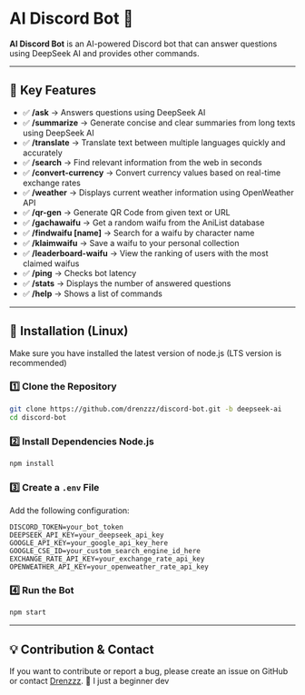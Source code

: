 # **AI Discord Bot** 🤖

**AI Discord Bot** is an AI-powered Discord bot that can answer questions using DeepSeek AI and provides other commands.

---

## **🚀 Key Features**
- ✅ **/ask** → Answers questions using DeepSeek AI
- ✅ **/summarize** → Generate concise and clear summaries from long texts using DeepSeek AI
- ✅ **/translate** → Translate text between multiple languages quickly and accurately
- ✅ **/search** → Find relevant information from the web in seconds
- ✅ **/convert-currency** → Convert currency values based on real-time exchange rates
- ✅ **/weather** → Displays current weather information using OpenWeather API
- ✅ **/qr-gen** → Generate QR Code from given text or URL
- ✅ **/gachawaifu** → Get a random waifu from the AniList database  
- ✅ **/findwaifu [name]** → Search for a waifu by character name  
- ✅ **/klaimwaifu** → Save a waifu to your personal collection  
- ✅ **/leaderboard-waifu** → View the ranking of users with the most claimed waifus  
- ✅ **/ping** → Checks bot latency
- ✅ **/stats** → Displays the number of answered questions
- ✅ **/help** → Shows a list of commands

---

## **📌 Installation (Linux)**
Make sure you have installed the latest version of node.js (LTS version is recommended)

### **1️⃣ Clone the Repository**
```bash
git clone https://github.com/drenzzz/discord-bot.git -b deepseek-ai
cd discord-bot
```

### **2️⃣ Install Dependencies Node.js**
```bash
npm install
```

### **3️⃣ Create a `.env` File**
Add the following configuration:
```env
DISCORD_TOKEN=your_bot_token
DEEPSEEK_API_KEY=your_deepseek_api_key
GOOGLE_API_KEY=your_google_api_key_here
GOOGLE_CSE_ID=your_custom_search_engine_id_here
EXCHANGE_RATE_API_KEY=your_exchange_rate_api_key
OPENWEATHER_API_KEY=your_openweather_rate_api_key
```

### **4️⃣ Run the Bot**
```bash
npm start
```

---

## **💡 Contribution & Contact**
If you want to contribute or report a bug, please create an issue on GitHub or contact [Drenzzz](https://github.com/drenzzz). 🚀
I just a beginner dev